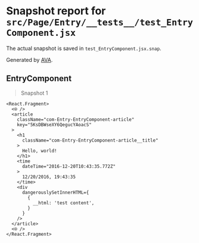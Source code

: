 # Snapshot report for `src/Page/Entry/__tests__/test_EntryComponent.jsx`

The actual snapshot is saved in `test_EntryComponent.jsx.snap`.

Generated by [AVA](https://ava.li).

## EntryComponent

> Snapshot 1

    <React.Fragment>
      <⍟ />
      <article
        className="com-Entry-EntryComponent-article"
        key="5KsDBWseXY6QegucYAoacS"
      >
        <h1
          className="com-Entry-EntryComponent-article__title"
        >
          Hello, world!
        </h1>
        <time
          dateTime="2016-12-20T10:43:35.772Z"
        >
          12/20/2016, 19:43:35
        </time>
        <div
          dangerouslySetInnerHTML={
            {
              __html: 'test content',
            }
          }
        />
      </article>
      <⍟ />
    </React.Fragment>
